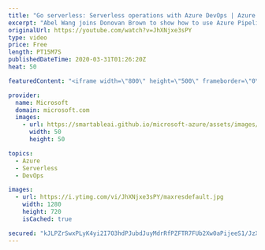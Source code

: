 ```yaml
---
title: "Go serverless: Serverless operations with Azure DevOps | Azure Friday"
excerpt: "Abel Wang joins Donovan Brown to show how to use Azure Pipelines to build and deploy apps for Azure Functions, App Service and even Kubernetes Clusters.  0:45 - Demo  Build and deploy Java to Azure Functions https://aka.ms/azfr/624/01  Deploy a Docker container app to Azure Kubernetes Service https://aka.ms/azfr/624/02"
originalUrl: https://youtube.com/watch?v=JhXNjxe3sPY
type: video
price: Free
length: PT15M7S
publishedDateTime: 2020-03-31T01:26:20Z
heat: 50

featuredContent: "<iframe width=\"800\" height=\"500\" frameborder=\"0\" src=\"https://www.youtube.com/embed/JhXNjxe3sPY\" allow=\"accelerometer; autoplay; encrypted-media; gyroscope; picture-in-picture\" allowfullscreen></iframe>"

provider:
  name: Microsoft
  domain: microsoft.com
  images:
    - url: https://smartableai.github.io/microsoft-azure/assets/images/organizations/microsoft.com-50x50.jpg
      width: 50
      height: 50

topics:
  - Azure
  - Serverless
  - DevOps

images:
  - url: https://i.ytimg.com/vi/JhXNjxe3sPY/maxresdefault.jpg
    width: 1280
    height: 720
    isCached: true

secured: "kJLPZrSwxPLyK4yi2I7O3hdPJubdJuyMdrRfPZFTR7FUb2Xw0aPijeeS1/JzXFirMhl/kGr2cCVheVraXIJ/57vZ+k8B9tZAhDdA37OWTtjEbgT2PRN/pAC+zqSbVCE/mm/ShtQXtAmK9ZKD7bdn9o21OQfRF1RqknmzsgGBH3leIvMJXc303/BqeMkU/dGuJvRNymfCUJpQl5GFyYGWZ973MBI5FUv8lbgh4140rsA/dmsWC9px85dlCBYkLUgP6+WKHbEM5cQvOpXeD/WvwuXRGIs/1PeWsDlaflWSTgbZBRCsHiFebWQXEx8g+HsI0JHX3ym7UTrJ50yHA78nIy2PskqCrTjCW28SpLN6xoaYyfnoEq95pFJ79NH3liF7iglaOKLNmPxa6+QANPXETw3KIdnR75qlJRTXFB8V6Sc=;PmHTN4OD8gPmFfARFEI7Ag=="
---
```


